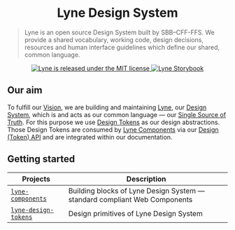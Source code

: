 <h1 align="center">
  Lyne Design System
</h1>

> Lyne is an open source Design System built by SBB–CFF-FFS. We provide a shared vocabulary, working code, design decisions,
> resources and human interface guidelines which define our shared, common language.

<p align="center">
  <a href="https://github.com/lyne-design-system/lyne/blob/master/LICENSE">
    <img src="https://img.shields.io/badge/License-MIT-green.svg" alt="Lyne is released under the MIT license" />
  </a>
  <a href="https://lyne-components-storybook.netlify.com">
    <img src="https://cdn.jsdelivr.net/gh/storybookjs/brand@master/badge/badge-storybook.svg" alt="Lyne Storybook" />
  </a>
</p>

## Our aim
To fulfill our [Vision](./docs/VISION.md), we are building and maintaining [Lyne](./docs/TERMINOLOGY#lyne), our [Design System](./docs/TERMINOLOGY#design-system), which is and acts as our common language —  our [Single Source of Truth](./docs/TERMINOLOGY#single-source-of-truth). For this purpose we use [Design Tokens](./docs/TERMINOLOGY#design-token) as our design abstractions. Those Design Tokens are consumed by [Lyne Components](./docs/TERMINOLOGY#lyne-components) via our [Design (Token) API](./docs/TERMINOLOGY#design-token-api) and are integrated within our documentation.

## Getting started


| Projects                                  | Description                                                                                                                                                                             
| --------------------------------------------- | ----------------------------------------------------------- |
| [`lyne-components`](https://github.com/lyne-design-system/lyne-components)  | Building blocks of Lyne Design System — standard compliant Web Components                                                                                                                                              |
| [`lyne-design-tokens`](https://github.com/lyne-design-system/lyne-design-tokens) | Design primitives of Lyne Design System
